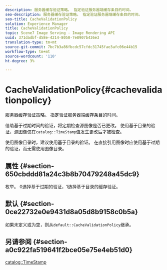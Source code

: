 ```yaml
---
description: 服务器缓存验证策略。 指定验证服务器端缓存条目的时间。
seo-description: 服务器缓存验证策略。 指定验证服务器端缓存条目的时间。
seo-title: CacheValidationPolicy
solution: Experience Manager
title: CacheValidationPolicy
topic: Scene7 Image Serving - Image Rendering API
uuid: 371dadbf-d58e-4214-8050-7e8907b436e3
translation-type: tm+mt
source-git-commit: 7bc7b3a86fbcdc57cfdc31745fae3afc06e44b15
workflow-type: tm+mt
source-wordcount: '110'
ht-degree: 3%

---
```



# CacheValidationPolicy{#cachevalidationpolicy}

服务器缓存验证策略。 指定验证服务器端缓存条目的时间。

借助基于过期时间的验证，将定期检查源图像是否已更改。 使用基于目录的验证，源图像仅在`catalog::TimeStamp`值发生更改后才被检查。

使用图像目录时，建议使用基于目录的验证。 在直接引用图像时应使用基于过期的验证，而无需使用图像目录。

## 属性 {#section-650cbddd81a24c3b8b70479248a45dc9}

枚举。 0选择基于过期的验证，1选择基于目录的缓存验证。

## 默认 {#section-0ce22732e0e9431d8a05d8b9158c0b5a}

如果未定义或为空，则从`default::CacheValidationPolicy`继承。

## 另请参阅 {#section-a0c922fa519641f2bce05e75e4eb51d0}

[catalog::TimeStamp](../../../../../is-api/image-catalog/image-serving-api-ref/c-image-catalog-reference/c-image-svg-data-reference/c-svg-data-reference/r-timestamp-svg.md#reference-59a27b72f4cb4a53a3baba83214c4ded)
